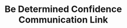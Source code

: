 ---
title: "Be Determined Confidence Communication Link"
url: /ganta/be-determined-confidence-communication-link/
shop: Lebensmittel
---